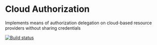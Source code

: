 # Cloud Authorization
Implements means of authorization delegation on cloud-based resource providers without sharing credentials

[![Build status](https://ci.appveyor.com/api/projects/status/8bp30vhwvedcpuke/branch/master?svg=true)](https://ci.appveyor.com/project/VJalili/cloudauthz/branch/master)

